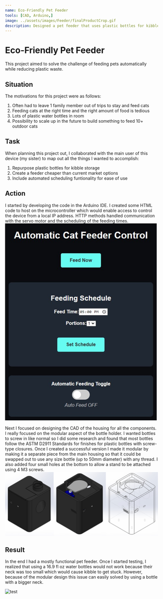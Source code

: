 ```yaml
---
name: Eco-Friendly Pet Feeder
tools: [CAD, Arduino,]
image: ../assets/images/Feeder/finalProductCrop.gif
description: Designed a pet feeder that uses plastic bottles for kibble storage.
---
```


# Eco-Friendly Pet Feeder

This project aimed to solve the challenge of feeding pets automatically while reducing plastic waste.

## Situation

The motivations for this project were as follows:
1. Often had to leave 1 family member out of trips to stay and feed cats
2. Feeding cats at the right time and the right amount of food is tedious
3. Lots of plastic water bottles in room
4. Possibility to scale up in the future to build something to feed 10+ outdoor cats

## Task

When planning this project out, I collaborated with the main user of this device (my sister) to map out all the things I wanted to accomplish:
1. Repurpose plastic bottles for kibble storage
2. Create a feeder cheaper than current market options
3. Include automated scheduling funtionality for ease of use

## Action

I started by developing the code in the Arduino IDE. I created some HTML code to host on the microcontroller which would enable access to control the device from a local IP address. HTTP methods handled communication with the servo motor and the scheduling of the feeding times.
<img src="../assets/images/feeder/htmlControlPage.jpg" alt="Feeder Webpage" width="500"> 

Next I focused on designing the CAD of the housing for all the components. I really focused on the modular aspect of the bottle holder. I wanted bottles to screw in like normal so I did some research and found that most bottles follow the ASTM D2911 Standards for finishes for plastic bottles with screw-type closures. Once I created a successful version I made it modular by making it a separate piece from the main housing so that it could be swapped out to use any size bottle (up to 50mm diameter) with any thread. I also added four small holes at the bottom to allow a stand to be attached using 4 M3 screws.
<img src="../assets/images/feeder/AllThreeCAD.png" alt="Three Isometric Views of Feeder CAD"> 

## Result

In the end I had a mostly functional pet feeder. Once I started testing, I realized that using a 16.9 fl oz water bottles would not work because their neck was too small which would cause kibble to get stuck. However, because of the modular design this issue can easily solved by using a bottle with a bigger neck. 

<img src="../assets/images/feeder/finalProductCrop.gif" alt="test" width="500"> 